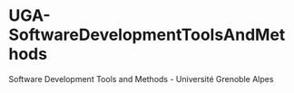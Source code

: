 # UGA-SoftwareDevelopmentToolsAndMethods
Software Development Tools and Methods - Université Grenoble Alpes
